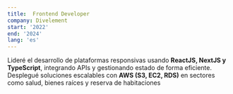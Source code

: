 ```yaml
---
title:  Frontend Developer
company: Divelement
start: '2022'
end: '2024'
lang: 'es'
---
```


Lideré el desarrollo de plataformas responsivas usando **ReactJS, NextJS y TypeScript**, integrando APIs y gestionando estado de forma eficiente. Desplegué soluciones escalables con **AWS (S3, EC2, RDS)** en sectores como salud, bienes raíces y reserva de habitaciones
